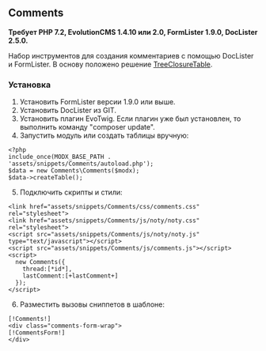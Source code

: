 ## Comments
**Требует PHP 7.2, EvolutionCMS 1.4.10 или 2.0, FormLister 1.9.0, DocLister 2.5.0.**

Набор инструментов для создания комментариев с помощью DocLister и FormLister. В основу положено решение [TreeClosureTable](https://github.com/drandin/TreeClosureTable).

### Установка
1. Установить FormLister версии 1.9.0 или выше.
2. Установить DocLister из GIT.
3. Установить плагин EvoTwig. Если плагин уже был установлен, то выполнить команду "composer update".
4. Запустить модуль или создать таблицы вручную:
```
<?php
include_once(MODX_BASE_PATH . 'assets/snippets/Comments/autoload.php');
$data = new Comments\Comments($modx);
$data->createTable();
```
5. Подключить скрипты и стили:
```
<link href="assets/snippets/Comments/css/comments.css" rel="stylesheet">
<link href="assets/snippets/Comments/js/noty/noty.css" rel="stylesheet">
<script src="assets/snippets/Comments/js/noty/noty.js" type="text/javascript"></script>
<script src="assets/snippets/Comments/js/comments.js"></script>
<script>
  new Comments({
    thread:[*id*],
    lastComment:[+lastComment+]
  });
</script>
```
6. Разместить вызовы сниппетов в шаблоне:
```
[!Comments!]
<div class="comments-form-wrap">
[!CommentsForm!]
</div>
```

